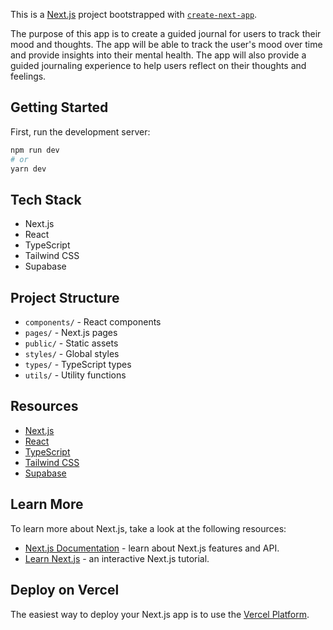 This is a [Next.js](https://nextjs.org/) project bootstrapped with [`create-next-app`](https://github.com/vercel/next.js/tree/canary/packages/create-next-app).

The purpose of this app is to create a guided journal for users to track their mood and thoughts. The app will be able to track the user's mood over time and provide insights into their mental health. The app will also provide a guided journaling experience to help users reflect on their thoughts and feelings.

## Getting Started

First, run the development server:

```bash
npm run dev
# or
yarn dev
```

## Tech Stack

- Next.js
- React
- TypeScript
- Tailwind CSS
- Supabase

## Project Structure

- `components/` - React components
- `pages/` - Next.js pages
- `public/` - Static assets
- `styles/` - Global styles
- `types/` - TypeScript types
- `utils/` - Utility functions

## Resources

- [Next.js](https://nextjs.org/docs/getting-started)
- [React](https://reactjs.org/docs/getting-started.html)
- [TypeScript](https://www.typescriptlang.org/docs/)
- [Tailwind CSS](https://tailwindcss.com/docs)
- [Supabase](https://supabase.io/docs)

## Learn More

To learn more about Next.js, take a look at the following resources:

- [Next.js Documentation](https://nextjs.org/docs) - learn about Next.js features and API.
- [Learn Next.js](https://nextjs.org/learn) - an interactive Next.js tutorial.


## Deploy on Vercel

The easiest way to deploy your Next.js app is to use the [Vercel Platform](https://vercel.com/import?utm_medium=default-template&filter=next.js&utm_source=create-next-app&utm_campaign=create-next-app-readme).